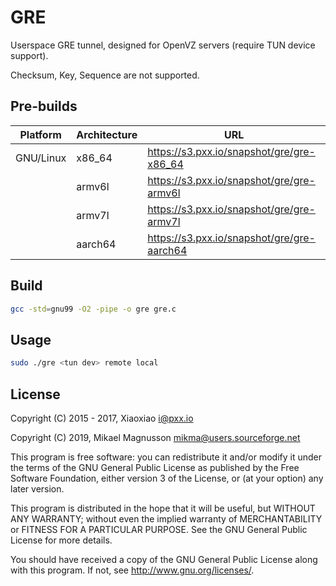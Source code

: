 # GRE #

Userspace GRE tunnel, designed for OpenVZ servers (require TUN device support).

Checksum, Key, Sequence are not supported.

## Pre-builds ##

Platform  | Architecture | URL
----------|--------------|----
GNU/Linux | x86_64       | https://s3.pxx.io/snapshot/gre/gre-x86_64
&nbsp;    | armv6l       | https://s3.pxx.io/snapshot/gre/gre-armv6l
&nbsp;    | armv7l       | https://s3.pxx.io/snapshot/gre/gre-armv7l
&nbsp;    | aarch64      | https://s3.pxx.io/snapshot/gre/gre-aarch64


## Build ##

```bash
gcc -std=gnu99 -O2 -pipe -o gre gre.c
```

## Usage ##

```bash
sudo ./gre <tun dev> remote local
```

## License ##

Copyright (C) 2015 - 2017, Xiaoxiao <i@pxx.io>

Copyright (C) 2019, Mikael Magnusson <mikma@users.sourceforge.net>

This program is free software: you can redistribute it and/or modify
it under the terms of the GNU General Public License as published by
the Free Software Foundation, either version 3 of the License, or
(at your option) any later version.

This program is distributed in the hope that it will be useful,
but WITHOUT ANY WARRANTY; without even the implied warranty of
MERCHANTABILITY or FITNESS FOR A PARTICULAR PURPOSE.  See the
GNU General Public License for more details.

You should have received a copy of the GNU General Public License
along with this program. If not, see <http://www.gnu.org/licenses/>.
